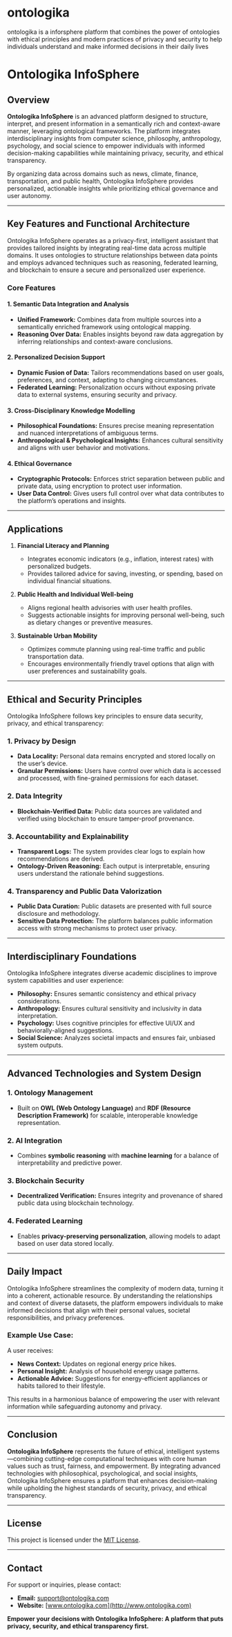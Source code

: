 # ontologika
ontologika is a inforsphere  platform  that combines the power of ontologies with ethical principles and modern practices of privacy and security to help individuals understand and make informed decisions in their daily lives

# Ontologika InfoSphere

## Overview

**Ontologika InfoSphere** is an advanced platform designed to structure, interpret, and present information in a semantically rich and context-aware manner, leveraging ontological frameworks. The platform integrates interdisciplinary insights from computer science, philosophy, anthropology, psychology, and social science to empower individuals with informed decision-making capabilities while maintaining privacy, security, and ethical transparency.

By organizing data across domains such as news, climate, finance, transportation, and public health, Ontologika InfoSphere provides personalized, actionable insights while prioritizing ethical governance and user autonomy.

---

## Key Features and Functional Architecture

Ontologika InfoSphere operates as a privacy-first, intelligent assistant that provides tailored insights by integrating real-time data across multiple domains. It uses ontologies to structure relationships between data points and employs advanced techniques such as reasoning, federated learning, and blockchain to ensure a secure and personalized user experience.

### Core Features

#### 1. **Semantic Data Integration and Analysis**
- **Unified Framework:** Combines data from multiple sources into a semantically enriched framework using ontological mapping.
- **Reasoning Over Data:** Enables insights beyond raw data aggregation by inferring relationships and context-aware conclusions.

#### 2. **Personalized Decision Support**
- **Dynamic Fusion of Data:** Tailors recommendations based on user goals, preferences, and context, adapting to changing circumstances.
- **Federated Learning:** Personalization occurs without exposing private data to external systems, ensuring security and privacy.

#### 3. **Cross-Disciplinary Knowledge Modelling**
- **Philosophical Foundations:** Ensures precise meaning representation and nuanced interpretations of ambiguous terms.
- **Anthropological & Psychological Insights:** Enhances cultural sensitivity and aligns with user behavior and motivations.

#### 4. **Ethical Governance**
- **Cryptographic Protocols:** Enforces strict separation between public and private data, using encryption to protect user information.
- **User Data Control:** Gives users full control over what data contributes to the platform’s operations and insights.

---

## Applications

1. **Financial Literacy and Planning**
   - Integrates economic indicators (e.g., inflation, interest rates) with personalized budgets.
   - Provides tailored advice for saving, investing, or spending, based on individual financial situations.

2. **Public Health and Individual Well-being**
   - Aligns regional health advisories with user health profiles.
   - Suggests actionable insights for improving personal well-being, such as dietary changes or preventive measures.

3. **Sustainable Urban Mobility**
   - Optimizes commute planning using real-time traffic and public transportation data.
   - Encourages environmentally friendly travel options that align with user preferences and sustainability goals.

---

## Ethical and Security Principles

Ontologika InfoSphere follows key principles to ensure data security, privacy, and ethical transparency:

### 1. **Privacy by Design**
- **Data Locality:** Personal data remains encrypted and stored locally on the user’s device.
- **Granular Permissions:** Users have control over which data is accessed and processed, with fine-grained permissions for each dataset.

### 2. **Data Integrity**
- **Blockchain-Verified Data:** Public data sources are validated and verified using blockchain to ensure tamper-proof provenance.

### 3. **Accountability and Explainability**
- **Transparent Logs:** The system provides clear logs to explain how recommendations are derived.
- **Ontology-Driven Reasoning:** Each output is interpretable, ensuring users understand the rationale behind suggestions.

### 4. **Transparency and Public Data Valorization**
- **Public Data Curation:** Public datasets are presented with full source disclosure and methodology.
- **Sensitive Data Protection:** The platform balances public information access with strong mechanisms to protect user privacy.

---

## Interdisciplinary Foundations

Ontologika InfoSphere integrates diverse academic disciplines to improve system capabilities and user experience:

- **Philosophy:** Ensures semantic consistency and ethical privacy considerations.
- **Anthropology:** Ensures cultural sensitivity and inclusivity in data interpretation.
- **Psychology:** Uses cognitive principles for effective UI/UX and behaviorally-aligned suggestions.
- **Social Science:** Analyzes societal impacts and ensures fair, unbiased system outputs.

---

## Advanced Technologies and System Design

### 1. **Ontology Management**
- Built on **OWL (Web Ontology Language)** and **RDF (Resource Description Framework)** for scalable, interoperable knowledge representation.

### 2. **AI Integration**
- Combines **symbolic reasoning** with **machine learning** for a balance of interpretability and predictive power.

### 3. **Blockchain Security**
- **Decentralized Verification:** Ensures integrity and provenance of shared public data using blockchain technology.

### 4. **Federated Learning**
- Enables **privacy-preserving personalization**, allowing models to adapt based on user data stored locally.

---

## Daily Impact

Ontologika InfoSphere streamlines the complexity of modern data, turning it into a coherent, actionable resource. By understanding the relationships and context of diverse datasets, the platform empowers individuals to make informed decisions that align with their personal values, societal responsibilities, and privacy preferences.

### Example Use Case:

A user receives:
- **News Context:** Updates on regional energy price hikes.
- **Personal Insight:** Analysis of household energy usage patterns.
- **Actionable Advice:** Suggestions for energy-efficient appliances or habits tailored to their lifestyle.

This results in a harmonious balance of empowering the user with relevant information while safeguarding autonomy and privacy.

---

## Conclusion

**Ontologika InfoSphere** represents the future of ethical, intelligent systems—combining cutting-edge computational techniques with core human values such as trust, fairness, and empowerment. By integrating advanced technologies with philosophical, psychological, and social insights, Ontologika InfoSphere ensures a platform that enhances decision-making while upholding the highest standards of security, privacy, and ethical transparency.

---

## License

This project is licensed under the [MIT License](LICENSE).

---

## Contact

For support or inquiries, please contact:
- **Email:** support@ontologika.com
- **Website:** [www.ontologika.com](http://www.ontologika.com)

**Empower your decisions with Ontologika InfoSphere: A platform that puts privacy, security, and ethical transparency first.**
